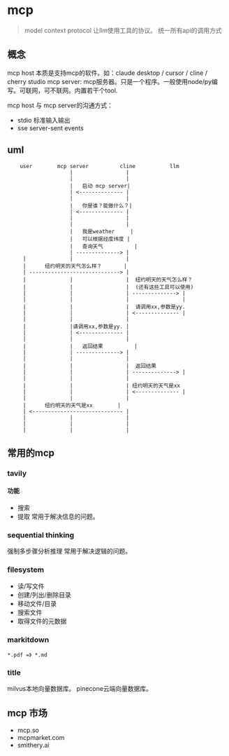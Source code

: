# mcp
> model context protocol
> 让llm使用工具的协议。
> 统一所有api的调用方式

## 概念
mcp host 本质是支持mcp的软件。如：claude desktop / cursor / cline / cherry studio
mcp server: mcp服务器。只是一个程序。一般使用node/py编写。可联网，可不联网。内置若干个tool.

mcp host 与 mcp server的沟通方式：
- stdio 标准输入输出
- sse   server-sent events

## uml
```
	user		mcp server 			cline			llm
					|				  |
					|   			  |
					|   启动 mcp server|
					| <-------------- |
					|				  |
					|   你是谁？能做什么？|
					| <-------------- |
					|				  |
					|				  |
					|	我是weather	  |
					|	可以根据经度纬度 |
					|	查询天气		  |
					| --------------> |
	 |  			|				  |
	 |  	纽约明天的天气怎么样？  	  |
	 | -----------------------------> |
	 |  			|				  |  纽约明天的天气怎么样？
	 |  			|				  |  (还有这些工具可以使用)
	 |  			|				  | --------------> |
	 |  			|				  |                 |
	 |  			|				  |  请调用xx,参数是yy.
	 |  			|				  | <-------------- |
	 |  			|				  | 
	 |  			|请调用xx,参数是yy. |
	 |				| <-------------- |
	 |  			|				  |
	 |  			|	返回结果		  |
	 |  			| --------------> |
	 |  			|				  |
	 |  			|				  |  返回结果
	 |  			|				  | --------------> |
	 |  			|				  |
	 |  			|				  | 纽约明天的天气是xx
	 |  			|				  | <-------------- |
	 |  			|				  |
	 |  	纽约明天的天气是xx     	  |
	 | <----------------------------- |
	 |  			|				  |
	 |  			|				  |
	 |  			|				  |
```

## 常用的mcp
### tavily
#### 功能
- 搜索
- 提取
常用于解决信息的问题。

### sequential thinking
强制多步骤分析推理
常用于解决逻辑的问题。

### filesystem
- 读/写文件
- 创建/列出/删除目录
- 移动文件/目录
- 搜索文件
- 取得文件的元数据

### markitdown
`*.pdf =》 *.md`

### title

milvus本地向量数据库。
pinecone云端向量数据库。

## mcp 市场
- mcp.so
- mcpmarket.com
- smithery.ai




